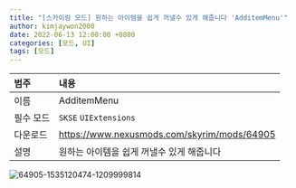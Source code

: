 ```yaml
---
title: "[스카이림 모드] 원하는 아이템을 쉽게 꺼낼수 있게 해줍니다 'AdditemMenu'"
author: kimjaywon2000
date: 2022-06-13 12:00:00 +0800
categories: [모드, UI]
tags: [모드]
---
```


| 범주             | 내용            |
|:----------------|:---------------|
| 이름             | AdditemMenu  |
| 필수 모드         | `SKSE` `UIExtensions`           |
| 다운로드          | <https://www.nexusmods.com/skyrim/mods/64905> |
| 설명             | 원하는 아이템을 쉽게 꺼낼수 있게 해줍니다  |

![64905-1535120474-1209999814](https://user-images.githubusercontent.com/76558033/173400642-bdac7bdd-5697-49f2-8b7a-4b7986b76e45.png)
